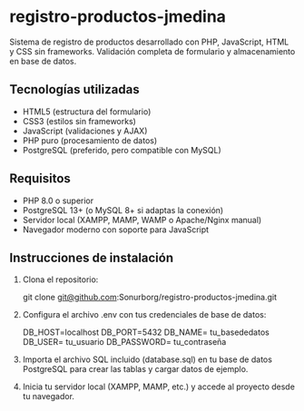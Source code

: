 # registro-productos-jmedina

Sistema de registro de productos desarrollado con PHP, JavaScript, HTML y CSS sin frameworks. Validación completa de formulario y almacenamiento en base de datos.

## Tecnologías utilizadas

- HTML5 (estructura del formulario)
- CSS3 (estilos sin frameworks)
- JavaScript (validaciones y AJAX)
- PHP puro (procesamiento de datos)
- PostgreSQL (preferido, pero compatible con MySQL)

## Requisitos

- PHP 8.0 o superior
- PostgreSQL 13+ (o MySQL 8+ si adaptas la conexión)
- Servidor local (XAMPP, MAMP, WAMP o Apache/Nginx manual)
- Navegador moderno con soporte para JavaScript

## Instrucciones de instalación

1. Clona el repositorio:

   git clone git@github.com:Sonurborg/registro-productos-jmedina.git

2. Configura el archivo .env con tus credenciales de base de datos:

   DB_HOST=localhost
   DB_PORT=5432
   DB_NAME= tu_basededatos
   DB_USER= tu_usuario
   DB_PASSWORD= tu_contraseña

3. Importa el archivo SQL incluido (database.sql) en tu base de datos PostgreSQL para crear las tablas y cargar datos de ejemplo.

4. Inicia tu servidor local (XAMPP, MAMP, etc.) y accede al proyecto desde tu navegador.
